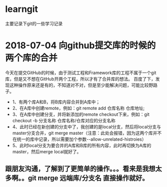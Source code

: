 # learngit
主要记录下git的一些学习记录

# 2018-07-04 向github提交库的时候的两个库的合并
  今天在提交GitHub的时候，由于测试工程和Framework库的工程不属于一个git库，但是又不想在GitHub开两个工程，所以才有了合并库的想法。
  百度了下，发现这种操作原来还是有的，不知道对不对，但是至少能解决问题，可能比较野路子。
  * 1、有两个库A和B，将B库内容合并到A库中；
  * 2、在A库中创建remote，例如：git remote add 仓库名称 仓库地址;
  * 3、在A库中创建分支，并将新添加的remote checkout下来，例如：git checkout -b 分支名称 仓库名称/仓库对应的分支名称
  * 4、此时已经在新创建的分支中了，我创建的是local分支，然后将local分支与master分支合并，git merge master（注意：此处会报错，因为这两个库并不在统一的库中记录，所以需要加个参数--allow-unrelated-histroies）
  * 5、此时local分支为要合并的A库和B库的所有内容，此时再切换为A库的master，然后merge local就好了。
  ## 跟朋友沟通，了解到了更简单的操作。。。看来是我想太多啊。。git merge 远端库/分支名 直接操作就好。
